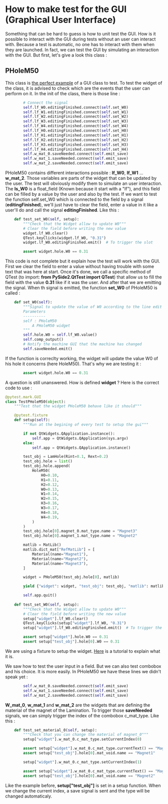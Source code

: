 # How to make test for the GUI (Graphical User Interface)

Something that can be hard to guess is how to unit test the GUI. How is it possible to interact with the GUI during tests without an user can interact with. Because a test is
automatic, no one has to interact with them when they are launched. In fact, we can test the GUI by simulating an interaction with the GUI. But first, let's give a look this class :

## PHoleM50

This class is [the perfect example](https://github.com/Eomys/pyleecan/blob/master/pyleecan/GUI/Dialog/DMachineSetup/SMHoleMag/PHoleM50/PHoleM50.py) of a GUI class to test.
To test the widget of the class, it is advised to check which are the events that the user can perform on it. In the init of the class, there is those line :

```py
        # Connect the signal
        self.lf_W0.editingFinished.connect(self.set_W0)
        self.lf_W1.editingFinished.connect(self.set_W1)
        self.lf_W2.editingFinished.connect(self.set_W2)
        self.lf_W3.editingFinished.connect(self.set_W3)
        self.lf_W4.editingFinished.connect(self.set_W4)
        self.lf_H0.editingFinished.connect(self.set_H0)
        self.lf_H1.editingFinished.connect(self.set_H1)
        self.lf_H2.editingFinished.connect(self.set_H2)
        self.lf_H3.editingFinished.connect(self.set_H3)
        self.lf_H4.editingFinished.connect(self.set_H4)
        self.w_mat_0.saveNeeded.connect(self.emit_save)
        self.w_mat_1.saveNeeded.connect(self.emit_save)
        self.w_mat_2.saveNeeded.connect(self.emit_save)
```

PHoleM50 contains different interactions possible : __lf_W0__, __lf_W1__ ... __w_mat_2__. Those variables are parts of the widget that can be updated by the user. The test will obviously
modify them to simulate an user interaction. The __ls_W0__ is a float_field (Known because it start with a "lf"), and this field can be filled by a value by the user and also by the test.
If we want to test the function self.set_W0 which is connected to the field by a signal (__editingFinished__), we'll just have to clear the field, enter a value in it like a user'll do
and call the signal __editingFinished__. Like this :

```py
    def test_set_W0(self, setup):
        """Check that the Widget allow to update W0"""
        # Clear the field before writing the new value
        widget.lf_W0.clear()
        QTest.keyClicks(widget.lf_W0, "0.31")
        widget.lf_W0.editingFinished.emit()  # To trigger the slot

        assert widget.hole.W0 == 0.31
```

This code is not complete but it explain how the test will work with the GUI. First we clear the field to enter a value without having trouble with some text that was here at start.
Once it's done, we call a specific method of QTest (to import: __from PySide2.QtTest import QTest__) that allow us to fill the field with the value __0.31__ like if it was the user.
And after that we are emitting the signal. When th signal is emitted, the function __set_W0__ of PHoleM50 is called :

```py
    def set_W0(self):
        """Signal to update the value of W0 according to the line edit
        Parameters
        ----------
        self : PHoleM50
            A PHoleM50 widget
        """
        self.hole.W0 = self.lf_W0.value()
        self.comp_output()
        # Notify the machine GUI that the machine has changed
        self.saveNeeded.emit()
```

If the function is correclty working, the widget will update the value W0 of his hole it concerns (here HoleM50). That's why we are testing it :

```py
        assert widget.hole.W0 == 0.31
```

A question is still unanswered. How is defined __widget__ ? Here is the correct code to use : 

```py
@pytest.mark.GUI
class TestPHoleM50(object):
    """Test that the widget PHoleM50 behave like it should"""

    @pytest.fixture
    def setup(self):
        """Run at the begining of every test to setup the gui"""

        if not QtWidgets.QApplication.instance():
            self.app = QtWidgets.QApplication(sys.argv)
        else:
            self.app = QtWidgets.QApplication.instance()

        test_obj = LamHole(Rint=0.1, Rext=0.2)
        test_obj.hole = list()
        test_obj.hole.append(
            HoleM50(
                H0=0.10,
                H1=0.11,
                H2=0.12,
                W0=0.13,
                W1=0.14,
                W2=0.15,
                H3=0.16,
                W3=0.17,
                H4=0.18,
                W4=0.19,
            )
        )
        test_obj.hole[0].magnet_0.mat_type.name = "Magnet3"
        test_obj.hole[0].magnet_1.mat_type.name = "Magnet2"

        matlib = MatLib()
        matlib.dict_mat["RefMatLib"] = [
            Material(name="Magnet1"),
            Material(name="Magnet2"),
            Material(name="Magnet3"),
        ]

        widget = PHoleM50(test_obj.hole[0], matlib)

        yield {"widget": widget, "test_obj": test_obj, "matlib": matlib}

        self.app.quit()
     
    def test_set_W0(self, setup):
        """Check that the Widget allow to update W0"""
        # Clear the field before writing the new value
        setup["widget"].lf_W0.clear()
        QTest.keyClicks(setup["widget"].lf_W0, "0.31")
        setup["widget"].lf_W0.editingFinished.emit()  # To trigger the slot

        assert setup["widget"].hole.W0 == 0.31
        assert setup["test_obj"].hole[0].W0 == 0.31
```

We are using a fixture to setup the widget. [Here](https://github.com/BenjaminGabet/pyleecan-doc/blob/patch-1/Tests_Turorials/make.setup.function.md)
is a tutorial to explain what it is.

We saw how to test the user input in a field. But we can also test combobox and his choice. It is more easily. In PHoleM50 we have these lines we didn't speak yet :

```py
        self.w_mat_0.saveNeeded.connect(self.emit_save)
        self.w_mat_1.saveNeeded.connect(self.emit_save)
        self.w_mat_2.saveNeeded.connect(self.emit_save)
```

__W_mat_0__, __w_mat_1__ and __w_mat_2__ are the widgets that are defining the material of the magnet of the Lamination. To trigger those __saveNeeded__ signals,
we can simply trigger the index of the combobox c_mat_type. Like this : 

```py
    def test_set_material_0(self, setup):
        """Check that you can change the material of magnet_0"""
        setup["widget"].w_mat_0.c_mat_type.setCurrentIndex(0)

        assert setup["widget"].w_mat_0.c_mat_type.currentText() == "Magnet1"
        assert setup["test_obj"].hole[0].mat_void.name == "Magnet1"

        setup["widget"].w_mat_0.c_mat_type.setCurrentIndex(1)

        assert setup["widget"].w_mat_0.c_mat_type.currentText() == "Magnet2"
        assert setup["test_obj"].hole[0].mat_void.name == "Magnet2"
```

Like the example before, __setup["test_obj"]__ is set in a setup function. When we change the current index, a save signal is sent and the type will be changed automaticaly.
